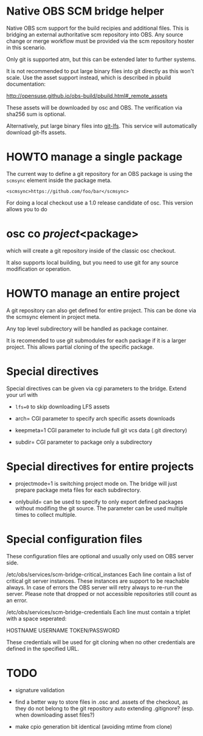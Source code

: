 
Native OBS SCM bridge helper
============================

Native OBS scm support for the build recipies and additional files. This is bridging an external authoritative
scm repository into OBS. Any source change or merge workflow must be provided via the scm repository
hoster in this scenario.

Only git is supported atm, but this can be extended later to further systems.

It is not recommended to put large binary files into git directly as this won't scale. Use the
asset support instead, which is described in pbuild documentation:

  http://opensuse.github.io/obs-build/pbuild.html#_remote_assets

These assets will be downloaded by osc and OBS. The verification via sha256 sum is optional.

Alternatively, put large binary files into
[git-lfs](https://git-lfs.github.com/). This service will automatically download
git-lfs assets.

HOWTO manage a single package
=============================

The current way to define a git repository for an OBS package is using the `scmsync`
element inside the package meta.

```
<scmsync>https://github.com/foo/bar</scmsync>
```

For doing a local checkout use a 1.0 release candidate of osc. This version allows
you to do

# osc co $project <$package>

which will create a git repository inside of the classic osc checkout.

It also supports local building, but you need to use git for any source
modification or operation.

HOWTO manage an entire project
==============================

A git repository can also get defined for entire project. This can be done
via the scmsync element in project meta.

Any top level subdirectory will be handled as package container.

It is recomended to use git submodules for each package if it is a larger
project. This allows partial cloning of the specific package.

Special directives
==================

Special directives can be given via cgi parameters to the bridge. Extend
your url with

 * `lfs=0` to skip downloading LFS assets

 * arch=<ARCH> CGI parameter to specify arch specific assets downloads

 * keepmeta=1 CGI parameter to include full git vcs data (.git directory)

 * subdir=<DIRECTORY> CGI parameter to package only a subdirectory

Special directives for entire projects
======================================

 * projectmode=1 is switching project mode on. The bridge will just prepare
                 package meta files for each subdirectory.

 * onlybuild=<DIRECTORY> can be used to specify to only export defined packages
                         without modifing the git source. The parameter can be
                         used multiple times to collect multiple.

Special configuration files
===========================

These configuration files are optional and usually only used on OBS server side.

/etc/obs/services/scm-bridge-critical_instances
  Each line contain a list of critical git server instances. These instances
  are support to be reachable always. In case of errors the OBS server
  will retry always to re-run the server.
  Please note that dropped or not accessible repositories still count as
  an error.

/etc/obs/services/scm-bridge-credentials
  Each line must contain a triplet with a space seperated:

  HOSTNAME USERNAME TOKEN/PASSWORD

  These credentials will be used for git cloning when no other credentials
  are defined in the specified URL.


TODO
====

 * signature validation

 * find a better way to store files in .osc and .assets of the checkout, as
   they do not belong to the git repository
    auto extending .gitignore? (esp. when downloading asset files?)

 * make cpio generation bit identical (avoiding mtime from clone)

